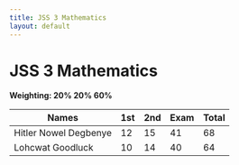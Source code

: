 ```yaml
---
title: JSS 3 Mathematics
layout: default
---
```


# JSS 3 Mathematics  
**Weighting: 20% 20% 60%**

| Names                   | 1st | 2nd | Exam | Total |
|-------------------------|-----|-----|------|-------|
| Hitler Nowel Degbenye   | 12  | 15  | 41   | 68    |
| Lohcwat Goodluck        | 10  | 14  | 40   | 64    |
